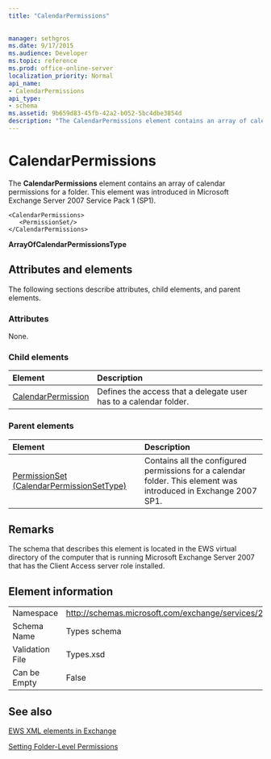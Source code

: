 ```yaml
---
title: "CalendarPermissions"
 
 
manager: sethgros
ms.date: 9/17/2015
ms.audience: Developer
ms.topic: reference
ms.prod: office-online-server
localization_priority: Normal
api_name:
- CalendarPermissions
api_type:
- schema
ms.assetid: 9b659d83-45fb-42a2-b052-5bc4dbe3854d
description: "The CalendarPermissions element contains an array of calendar permissions for a folder. This element was introduced in Microsoft Exchange Server 2007 Service Pack 1 (SP1)."
---
```


# CalendarPermissions

The **CalendarPermissions** element contains an array of calendar permissions for a folder. This element was introduced in Microsoft Exchange Server 2007 Service Pack 1 (SP1). 
  
```
<CalendarPermissions>
   <PermissionSet/>
</CalendarPermissions>
```

 **ArrayOfCalendarPermissionsType**
## Attributes and elements

The following sections describe attributes, child elements, and parent elements.
  
### Attributes

None.
  
### Child elements

|**Element**|**Description**|
|:-----|:-----|
|[CalendarPermission](calendarpermission.md) <br/> |Defines the access that a delegate user has to a calendar folder.  <br/> |
   
### Parent elements

|**Element**|**Description**|
|:-----|:-----|
|[PermissionSet (CalendarPermissionSetType)](permissionset-calendarpermissionsettype.md) <br/> |Contains all the configured permissions for a calendar folder. This element was introduced in Exchange 2007 SP1.  <br/> |
   
## Remarks

The schema that describes this element is located in the EWS virtual directory of the computer that is running Microsoft Exchange Server 2007 that has the Client Access server role installed.
  
## Element information

|||
|:-----|:-----|
|Namespace  <br/> |http://schemas.microsoft.com/exchange/services/2006/types  <br/> |
|Schema Name  <br/> |Types schema  <br/> |
|Validation File  <br/> |Types.xsd  <br/> |
|Can be Empty  <br/> |False  <br/> |
   
## See also



[EWS XML elements in Exchange](ews-xml-elements-in-exchange.md)


[Setting Folder-Level Permissions](http://msdn.microsoft.com/library/c7530e86-5112-401c-b10a-9c054ae59f07%28Office.15%29.aspx)

